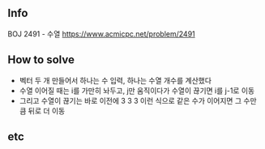 ## Info
BOJ 2491 - 수열 https://www.acmicpc.net/problem/2491

## How to solve
* 벡터 두 개 만들어서 하나는 수 입력, 하나는 수열 개수를 계산했다
* 수열 이어질 때는 i를 가만히 놔두고, j만 움직이다가 수열이 끊기면 i를 j-1로 이동
* 그리고 수열이 끊기는 바로 이전에 3 3 3 이런 식으로 같은 수가 이어지면 그 수만큼 뒤로 더 이동

## etc

